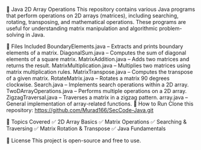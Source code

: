 📌 Java 2D Array Operations
This repository contains various Java programs that perform operations on 2D arrays (matrices), including searching, rotating, transposing, and mathematical operations. These programs are useful for understanding matrix manipulation and algorithmic problem-solving in Java.

📂 Files Included
BoundaryElements.java – Extracts and prints boundary elements of a matrix.
DiagonalSum.java – Computes the sum of diagonal elements of a square matrix.
MatrixAddition.java – Adds two matrices and returns the result.
MatrixMultiplication.java – Multiplies two matrices using matrix multiplication rules.
MatrixTranspose.java – Computes the transpose of a given matrix.
RotateMatrix.java – Rotates a matrix 90 degrees clockwise.
Search.java – Implements search operations within a 2D array.
TwoDArrayOperations.java – Performs multiple operations on a 2D array.
ZigzagTraversal.java – Traverses a matrix in a zigzag pattern.
array.java – General implementation of array-related functions.
🚀 How to Run
Clone this repository: https://github.com/Murad166/SecCode-Java.git

📌 Topics Covered
✅ 2D Array Basics
✅ Matrix Operations
✅ Searching & Traversing
✅ Matrix Rotation & Transpose
✅ Java Fundamentals

📜 License
This project is open-source and free to use.

